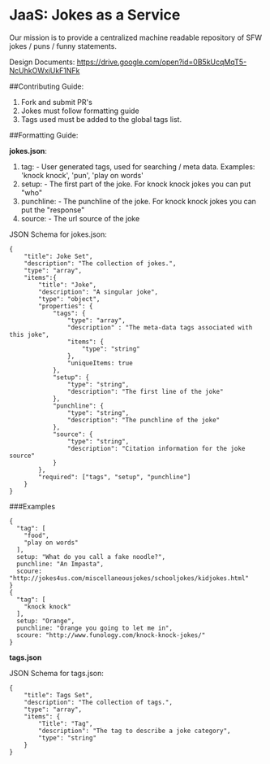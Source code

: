 # JaaS: Jokes as a Service

Our mission is to provide a centralized machine readable repository of SFW jokes / puns / funny statements. 

Design Documents: https://drive.google.com/open?id=0B5kUcqMqT5-NcUhkOWxiUkF1NFk

##Contributing Guide:
1. Fork and submit PR's
2. Jokes must follow formatting guide
3. Tags used must be added to the global tags list.

##Formatting Guide:

**jokes.json**:

1. tag: <List> - User generated tags, used for searching / meta data. Examples: 'knock knock', 'pun', 'play on words'
2. setup: <String> - The first part of the joke. For knock knock jokes you can put "who"
3. punchline: <String> - The punchline of the joke. For knock knock jokes you can put the "response"
4. source: <String> - The url source of the joke

JSON Schema for jokes.json:
```
{
    "title": Joke Set",
    "description": "The collection of jokes.",
    "type": "array",
    "items":{
        "title": "Joke",
        "description": "A singular joke",
        "type": "object",
        "properties": {
            "tags": {
                "type": "array",
                "description" : "The meta-data tags associated with this joke",
                "items": {
                    "type": "string"
                },
                "uniqueItems: true
            },
            "setup": {
                "type": "string",
                "description": "The first line of the joke"
            },
            "punchline": {
                "type": "string",
                "description": "The punchline of the joke"
            },
            "source": {
                "type": "string",
                "description": "Citation information for the joke source"
            }
        },
        "required": ["tags", "setup", "punchline"]
    }
}
```


###Examples
```
{
  "tag": [
    "food",
    "play on words"
  ],
  setup: "What do you call a fake noodle?",
  punchline: "An Impasta",
  scoure: "http://jokes4us.com/miscellaneousjokes/schooljokes/kidjokes.html"
}
{
  "tag": [
    "knock knock"
  ],
  setup: "Orange",
  punchline: "Orange you going to let me in",
  scoure: "http://www.funology.com/knock-knock-jokes/"
}
```


**tags.json**

JSON Schema for tags.json:
```
{
    "title": Tags Set",
    "description": "The collection of tags.",
    "type": "array",
    "items": {
        "Title": "Tag",
        "description": "The tag to describe a joke category",
        "type": "string"
    }
}
```
